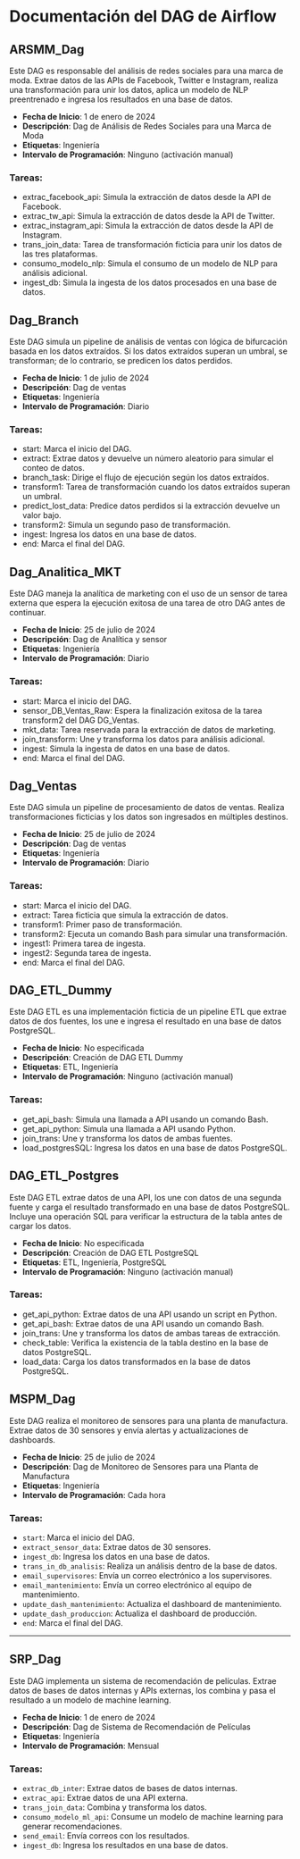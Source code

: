 # Documentación del DAG de Airflow

## ARSMM_Dag

Este DAG es responsable del análisis de redes sociales para una marca de moda. Extrae datos de las APIs de Facebook, Twitter e Instagram, realiza una transformación para unir los datos, aplica un modelo de NLP preentrenado e ingresa los resultados en una base de datos.

- **Fecha de Inicio**: 1 de enero de 2024
- **Descripción**: Dag de Análisis de Redes Sociales para una Marca de Moda
- **Etiquetas**: Ingeniería
- **Intervalo de Programación**: Ninguno (activación manual)

### Tareas:
- extrac_facebook_api: Simula la extracción de datos desde la API de Facebook.
- extrac_tw_api: Simula la extracción de datos desde la API de Twitter.
- extrac_instagram_api: Simula la extracción de datos desde la API de Instagram.
- trans_join_data: Tarea de transformación ficticia para unir los datos de las tres plataformas.
- consumo_modelo_nlp: Simula el consumo de un modelo de NLP para análisis adicional.
- ingest_db: Simula la ingesta de los datos procesados en una base de datos.

## Dag_Branch

Este DAG simula un pipeline de análisis de ventas con lógica de bifurcación basada en los datos extraídos. Si los datos extraídos superan un umbral, se transforman; de lo contrario, se predicen los datos perdidos.

- **Fecha de Inicio**: 1 de julio de 2024
- **Descripción**: Dag de ventas
- **Etiquetas**: Ingeniería
- **Intervalo de Programación**: Diario

### Tareas:
- start: Marca el inicio del DAG.
- extract: Extrae datos y devuelve un número aleatorio para simular el conteo de datos.
- branch_task: Dirige el flujo de ejecución según los datos extraídos.
- transform1: Tarea de transformación cuando los datos extraídos superan un umbral.
- predict_lost_data: Predice datos perdidos si la extracción devuelve un valor bajo.
- transform2: Simula un segundo paso de transformación.
- ingest: Ingresa los datos en una base de datos.
- end: Marca el final del DAG.

## Dag_Analitica_MKT

Este DAG maneja la analítica de marketing con el uso de un sensor de tarea externa que espera la ejecución exitosa de una tarea de otro DAG antes de continuar.

- **Fecha de Inicio**: 25 de julio de 2024
- **Descripción**: Dag de Analítica y sensor
- **Etiquetas**: Ingeniería
- **Intervalo de Programación**: Diario

### Tareas:
- start: Marca el inicio del DAG.
- sensor_DB_Ventas_Raw: Espera la finalización exitosa de la tarea transform2 del DAG DG_Ventas.
- mkt_data: Tarea reservada para la extracción de datos de marketing.
- join_transform: Une y transforma los datos para análisis adicional.
- ingest: Simula la ingesta de datos en una base de datos.
- end: Marca el final del DAG.

## Dag_Ventas

Este DAG simula un pipeline de procesamiento de datos de ventas. Realiza transformaciones ficticias y los datos son ingresados en múltiples destinos.

- **Fecha de Inicio**: 25 de julio de 2024
- **Descripción**: Dag de ventas
- **Etiquetas**: Ingeniería
- **Intervalo de Programación**: Diario

### Tareas:
- start: Marca el inicio del DAG.
- extract: Tarea ficticia que simula la extracción de datos.
- transform1: Primer paso de transformación.
- transform2: Ejecuta un comando Bash para simular una transformación.
- ingest1: Primera tarea de ingesta.
- ingest2: Segunda tarea de ingesta.
- end: Marca el final del DAG.

## DAG_ETL_Dummy

Este DAG ETL es una implementación ficticia de un pipeline ETL que extrae datos de dos fuentes, los une e ingresa el resultado en una base de datos PostgreSQL.

- **Fecha de Inicio**: No especificada
- **Descripción**: Creación de DAG ETL Dummy
- **Etiquetas**: ETL, Ingeniería
- **Intervalo de Programación**: Ninguno (activación manual)

### Tareas:
- get_api_bash: Simula una llamada a API usando un comando Bash.
- get_api_python: Simula una llamada a API usando Python.
- join_trans: Une y transforma los datos de ambas fuentes.
- load_postgresSQL: Ingresa los datos en una base de datos PostgreSQL.

## DAG_ETL_Postgres

Este DAG ETL extrae datos de una API, los une con datos de una segunda fuente y carga el resultado transformado en una base de datos PostgreSQL. Incluye una operación SQL para verificar la estructura de la tabla antes de cargar los datos.

- **Fecha de Inicio**: No especificada
- **Descripción**: Creación de DAG ETL PostgreSQL
- **Etiquetas**: ETL, Ingeniería, PostgreSQL
- **Intervalo de Programación**: Ninguno (activación manual)

### Tareas:
- get_api_python: Extrae datos de una API usando un script en Python.
- get_api_bash: Extrae datos de una API usando un comando Bash.
- join_trans: Une y transforma los datos de ambas tareas de extracción.
- check_table: Verifica la existencia de la tabla destino en la base de datos PostgreSQL.
- load_data: Carga los datos transformados en la base de datos PostgreSQL.

## MSPM_Dag

Este DAG realiza el monitoreo de sensores para una planta de manufactura. Extrae datos de 30 sensores y envía alertas y actualizaciones de dashboards.

- **Fecha de Inicio**: 25 de julio de 2024
- **Descripción**: Dag de Monitoreo de Sensores para una Planta de Manufactura
- **Etiquetas**: Ingeniería
- **Intervalo de Programación**: Cada hora

### Tareas:
- `start`: Marca el inicio del DAG.
- `extract_sensor_data`: Extrae datos de 30 sensores.
- `ingest_db`: Ingresa los datos en una base de datos.
- `trans_in_db_analisis`: Realiza un análisis dentro de la base de datos.
- `email_supervisores`: Envía un correo electrónico a los supervisores.
- `email_mantenimiento`: Envía un correo electrónico al equipo de mantenimiento.
- `update_dash_mantenimiento`: Actualiza el dashboard de mantenimiento.
- `update_dash_produccion`: Actualiza el dashboard de producción.
- `end`: Marca el final del DAG.

---

## SRP_Dag

Este DAG implementa un sistema de recomendación de películas. Extrae datos de bases de datos internas y APIs externas, los combina y pasa el resultado a un modelo de machine learning.

- **Fecha de Inicio**: 1 de enero de 2024
- **Descripción**: Dag de Sistema de Recomendación de Películas
- **Etiquetas**: Ingeniería
- **Intervalo de Programación**: Mensual

### Tareas:
- `extrac_db_inter`: Extrae datos de bases de datos internas.
- `extrac_api`: Extrae datos de una API externa.
- `trans_join_data`: Combina y transforma los datos.
- `consumo_modelo_ml_api`: Consume un modelo de machine learning para generar recomendaciones.
- `send_email`: Envía correos con los resultados.
- `ingest_db`: Ingresa los resultados en una base de datos.

